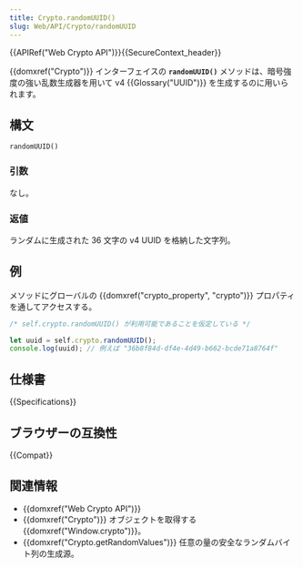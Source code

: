 ```yaml
---
title: Crypto.randomUUID()
slug: Web/API/Crypto/randomUUID
---
```


{{APIRef("Web Crypto API")}}{{SecureContext_header}}

{{domxref("Crypto")}} インターフェイスの **`randomUUID()`** メソッドは、暗号強度の強い乱数生成器を用いて v4 {{Glossary("UUID")}} を生成するのに用いられます。

## 構文

```js-nolint
randomUUID()
```

### 引数

なし。

### 返値

ランダムに生成された 36 文字の v4 UUID を格納した文字列。

## 例

メソッドにグローバルの {{domxref("crypto_property", "crypto")}} プロパティを通してアクセスする。

```js
/* self.crypto.randomUUID() が利用可能であることを仮定している */

let uuid = self.crypto.randomUUID();
console.log(uuid); // 例えば "36b8f84d-df4e-4d49-b662-bcde71a8764f"
```

## 仕様書

{{Specifications}}

## ブラウザーの互換性

{{Compat}}

## 関連情報

- {{domxref("Web Crypto API")}}
- {{domxref("Crypto")}} オブジェクトを取得する {{domxref("Window.crypto")}}。
- {{domxref("Crypto.getRandomValues")}} 任意の量の安全なランダムバイト列の生成源。

